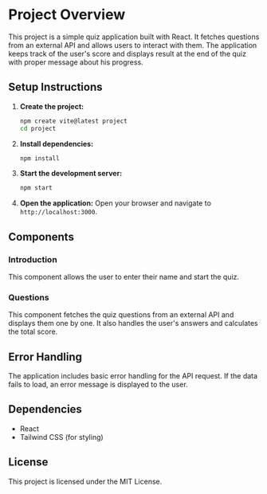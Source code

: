 # Project Overview

This project is a simple quiz application built with React. It fetches questions from an external API and allows users to interact with them. The application keeps track of the user's score and displays result at the end of the quiz with proper message about his progress.

## Setup Instructions

1. **Create the project:**

   ```bash
   npm create vite@latest project
   cd project
   ```

2. **Install dependencies:**

   ```bash
   npm install
   ```

3. **Start the development server:**

   ```bash
   npm start
   ```

4. **Open the application:**
   Open your browser and navigate to `http://localhost:3000`.

## Components

### Introduction

This component allows the user to enter their name and start the quiz.

### Questions

This component fetches the quiz questions from an external API and displays them one by one. It also handles the user's answers and calculates the total score.

## Error Handling

The application includes basic error handling for the API request. If the data fails to load, an error message is displayed to the user.

## Dependencies

- React
- Tailwind CSS (for styling)

## License

This project is licensed under the MIT License.

